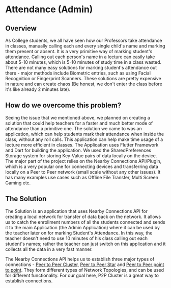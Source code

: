 # Attendance (Admin)

## Overview
As College students, we all have seen how our Professors take attendance in classes, manually calling each and every single child's name and marking them present or absent. It is a very primitive way of marking student's attendance. Calling out each person's name in a lecture can easily take about 5-10 minutes, which is 5-10 minutes of study time in a class wasted. There are not many easy solutions for marking student's attendance out there - major methods include Biometric entries, such as using Facial Recognition or Fingerprint Scanners. These solutions are pretty expensive in nature and can create chaos (Be honest, we don't enter the class before it's like already 2 minutes late).

## How do we overcome this problem? 
Seeing the issue that we mentioned above, we planned on creating a solution that could help teachers for a faster and much better mode of attendance than a primitive one. The solution we came to was an application, which can help students mark their attendance when inside the class, without any roll calls. This application can help make time usage of a lecture more efficient in classes.
The Application uses Flutter Framework and Dart for building the application. We used the SharedPreferences Storage system for storing Key-Value pairs of data locally on the device. The major part of the project relies on the Nearby Connections API/Plugin, which is a very popular one for connecting devices and transferring data locally on a Peer to Peer network (small scale without any other issues). It has many examples use cases such as Offline File Transfer, Multi Screen Gaming etc.

 ## The Solution
 The Solution is an application that uses Nearby Connections API for creating a local network for transfer of data back on the network. It allows us to catch the enrollment numbers of all the students connected and sends it to the main Application (the Admin Application) where it can be used by the teacher later on for marking Student's Attendance. In this way, the teacher doesn't need to use 10 minutes of his class calling out each student's names; rather the teacher can just switch on this application and it collects all the data in a very fast manner.

 The Nearby Connections API helps us to establish three major types of connections - [Peer to Peer Cluster](https://developers.google.com/nearby/connections/strategies#p2p_cluster), [Peer to Peer Star](https://developers.google.com/nearby/connections/strategies#p2p_star) and [Peer to Peer point to point](https://developers.google.com/nearby/connections/strategies#p2p_point_to_point). They form different types of Network Topologies, and can be used for different functionality. For our goal here, P2P Cluster is a great way to establish connections. 
 
